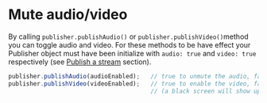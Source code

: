 # Mute audio/video

By calling `publisher.publishAudio()` or `publisher.publishVideo()`method you can toggle audio and video. For these methods to be have effect your Publisher object must have been initialize with `audio: true` and `video: true` respectively (see [Publish a stream](/how-do-i/publish-stream/) section).

```javascript
publisher.publishAudio(audioEnabled);   // true to unmute the audio, false to mute it
publisher.publishVideo(videoEnabled);   // true to enable the video, false to disable it 
                                        // (a black screen will show up instead)
```
